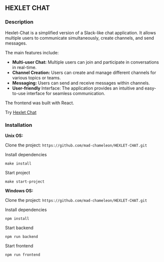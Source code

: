 ## HEXLET CHAT

### Description

Hexlet-Chat is a simplified version of a Slack-like chat application. It allows multiple users to communicate simultaneously, create channels, and send messages.

The main features include:

- **Multi-user Chat:** Multiple users can join and participate in conversations in real-time.
- **Channel Creation:** Users can create and manage different channels for various topics or teams.
- **Messaging:** Users can send and receive messages within channels.
- **User-friendly** Interface: The application provides an intuitive and easy-to-use interface for seamless communication.

The frontend was built with React.

Try [Hexlet Chat](https://frontend-project-12-c3fv.onrender.com)

### Installation


**Unix OS:**

Clone the project: ```https://github.com/mad-chameleon/HEXLET-CHAT.git```

Install dependencies

```make install```

Start project

```make start-project```

**Windows OS:**

Clone the project: ```https://github.com/mad-chameleon/HEXLET-CHAT.git```

Install dependencies

```npm install```

Start backend

```npm run backend```

Start frontend

```npm run frontend```
